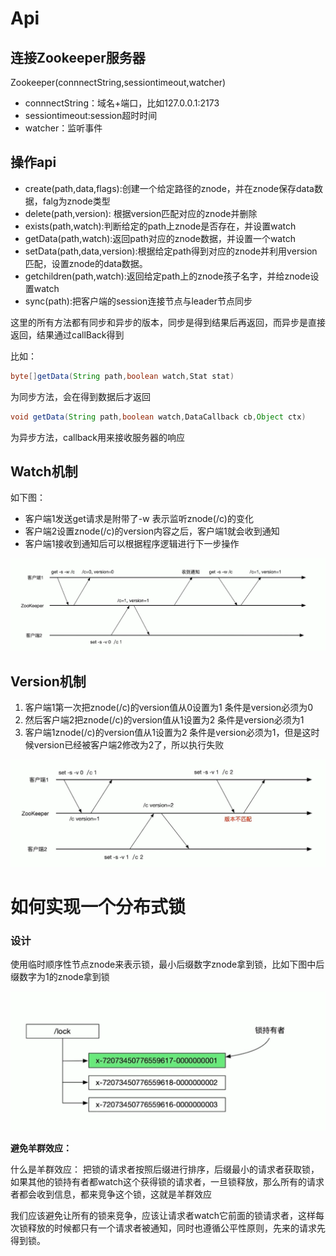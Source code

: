 # Api


## 连接Zookeeper服务器

Zookeeper(connnectString,sessiontimeout,watcher)
- connnectString：域名+端口，比如127.0.0.1:2173
- sessiontimeout:session超时时间
- watcher：监听事件

## 操作api


- create(path,data,flags):创建一个给定路径的znode，并在znode保存data数据，falg为znode类型
- delete(path,version): 根据version匹配对应的znode并删除
- exists(path,watch):判断给定的path上znode是否存在，并设置watch
- getData(path,watch):返回path对应的znode数据，并设置一个watch
- setData(path,data,version):根据给定path得到对应的znode并利用version匹配，设置znode的data数据。
- getchildren(path,watch):返回给定path上的znode孩子名字，并给znode设置watch
- sync(path):把客户端的session连接节点与leader节点同步

这里的所有方法都有同步和异步的版本，同步是得到结果后再返回，而异步是直接返回，结果通过callBack得到

比如：
```java
byte[]getData(String path,boolean watch,Stat stat)
```
为同步方法，会在得到数据后才返回

```java
void getData(String path,boolean watch,DataCallback cb,Object ctx)
```
为异步方法，callback用来接收服务器的响应


## Watch机制
如下图：
- 客户端1发送get请求是附带了-w 表示监听znode(/c)的变化
- 客户端2设置znode(/c)的version内容之后，客户端1就会收到通知
- 客户端1接收到通知后可以根据程序逻辑进行下一步操作

![](./img/3.png)

## Version机制

1. 客户端1第一次把znode(/c)的version值从0设置为1 条件是version必须为0
2. 然后客户端2把znode(/c)的version值从1设置为2 条件是version必须为1
3. 客户端1znode(/c)的version值从1设置为2 条件是version必须为1，但是这时候version已经被客户端2修改为2了，所以执行失败

![](./img/4.png)


# 如何实现一个分布式锁

### 设计

使用临时顺序性节点znode来表示锁，最小后缀数字znode拿到锁，比如下图中后缀数字为1的znode拿到锁

![](./img/5.png)

**避免羊群效应：**

什么是羊群效应：
把锁的请求者按照后缀进行排序，后缀最小的请求者获取锁，如果其他的锁持有者都watch这个获得锁的请求者，一旦锁释放，那么所有的请求者都会收到信息，都来竞争这个锁，这就是羊群效应

我们应该避免让所有的锁来竞争，应该让请求者watch它前面的锁请求者，这样每次锁释放的时候都只有一个请求者被通知，同时也遵循公平性原则，先来的请求先得到锁。


